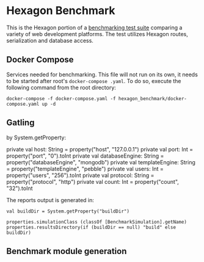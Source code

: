 
# Hexagon Benchmark

This is the Hexagon portion of a [benchmarking test suite](../) comparing a variety of web
development platforms. The test utilizes Hexagon routes, serialization and database access.

## Docker Compose

Services needed for benchmarking. This file will not run on its own, it needs to be started after
root's `docker-compose .yaml`. To do so, execute the following command from the root directory:

    docker-compose -f docker-compose.yaml -f hexagon_benchmark/docker-compose.yaml up -d

## Gatling
  
by System.getProperty:

  private val host: String = property("host", "127.0.0.1")
  private val port: Int = property("port", "0").toInt
  private val databaseEngine: String = property("databaseEngine", "mongodb")
  private val templateEngine: String = property("templateEngine", "pebble")
  private val users: Int = property("users", "256").toInt
  private val protocol: String = property("protocol", "http")
  private val count: Int = property("count", "32").toInt

The reports output is generated in:

    val buildDir = System.getProperty("buildDir")

    properties.simulationClass (classOf [BenchmarkSimulation].getName)
    properties.resultsDirectory(if (buildDir == null) "build" else buildDir)

## Benchmark module generation


